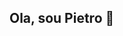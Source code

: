 ## Ola, sou Pietro 👋

<!--
**pietroKaike/PietroKaike** is a ✨ _special_ ✨ repository because its `README.md` (this file) appears on your GitHub profile.

Here are some ideas to get you started:

- 🔭 Atualmente estou trabalhando em CETEFE, empresa de processos jurídicos.
- 🌱 Atualmente estou aprendendo, HTML, CSS, C#, JAVASCRIPT e BANCO DE DADOS
- 👯 Procuro colaborar em projetos com foco em inclusão e acessibilidade
- 🤔 Estou procurando ajuda com aprendizado em linguagem c#
- 💬 Pergunte-me sobre como interarir com a comunidade surda
- 📫 Como entrar em contato comigo: pietrovasco24@gmail.com
- 😄 Pronomes: eu 
- ⚡ Curiosidade: eu amo pizza e viajar.
